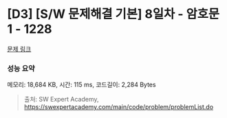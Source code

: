 # [D3] [S/W 문제해결 기본] 8일차 - 암호문1 - 1228 

[문제 링크](https://swexpertacademy.com/main/code/problem/problemDetail.do?contestProbId=AV14w-rKAHACFAYD) 

### 성능 요약

메모리: 18,684 KB, 시간: 115 ms, 코드길이: 2,284 Bytes



> 출처: SW Expert Academy, https://swexpertacademy.com/main/code/problem/problemList.do